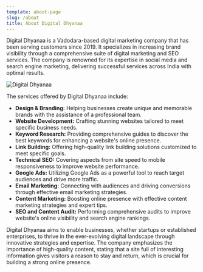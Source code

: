 ```yaml
---
template: about-page
slug: /about
title: About Digital Dhyanaa
---
```



Digital Dhyanaa is a Vadodara-based digital marketing company that has been serving customers since 2019. It specializes in increasing brand visibility through a comprehensive suite of digital marketing and SEO services[](https://www.digitaldhyanaa.com/). The company is renowned for its expertise in social media and search engine marketing, delivering successful services across India with optimal results[](https://www.digitaldhyanaa.com/services.php).



![Digital Dhyanaa](/assets/logo-2.jpg "SEO and Digital Marketing")

The services offered by Digital Dhyanaa include:

* **Design & Branding:** Helping businesses create unique and memorable brands with the assistance of a professional team[](https://www.digitaldhyanaa.com/services.php).
* **Website Development:** Crafting stunning websites tailored to meet specific business needs[](https://www.digitaldhyanaa.com/services.php).
* **Keyword Research:** Providing comprehensive guides to discover the best keywords for enhancing a website's online presence[](https://www.digitaldhyanaa.com/services.php).
* **Link Building:** Offering high-quality link building solutions customized to meet specific goals[](https://www.digitaldhyanaa.com/services.php).
* **Technical SEO:** Covering aspects from site speed to mobile responsiveness to improve website performance﻿.﻿
* **Google Ads:** Utilizing Google Ads as a powerful tool to reach target audiences and drive more traffic[](https://www.digitaldhyanaa.com/services.php).
* **Email Marketing:** Connecting with audiences and driving conversions through effective email marketing strategies[](https://www.digitaldhyanaa.com/).
* **Content Marketing:** Boosting online presence with effective content marketing strategies and expert tips[](https://www.digitaldhyanaa.com/).
* **SEO and Content Audit:** Performing comprehensive audits to improve website's online visibility and search engine rankings[](https://www.digitaldhyanaa.com/).

Digital Dhyanaa aims to enable businesses, whether startups or established enterprises, to thrive in the ever-evolving digital landscape through innovative strategies and expertise. The company emphasizes the importance of high-quality content, stating that a site full of interesting information gives visitors a reason to stay and return, which is crucial for building a strong online presence[](https://www.digitaldhyanaa.com/).